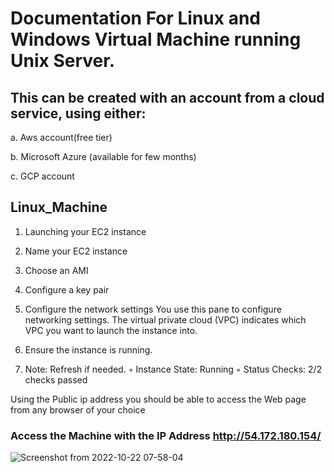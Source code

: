 
# Documentation For Linux and Windows Virtual Machine running Unix Server.

## This can be created with an account from a cloud service, using either:
a. Aws account(free tier)

b. Microsoft Azure (available for few months)

c. GCP account 


## Linux_Machine 

1. Launching your EC2 instance

2. Name your EC2 instance

3. Choose an AMI

4. Configure a key pair

5. Configure the network settings
  You use this pane to configure networking settings.
  The virtual private cloud (VPC) indicates which VPC you want to launch the instance into.
 

6. Ensure the instance is running.
7. Note: Refresh if needed.
        ◦ Instance State: Running
        ◦ Status Checks: 2/2 checks passed

Using the Public ip address  you should be able to access the Web page from any browser of your choice


### Access the Machine with the IP Address  http://54.172.180.154/
![Screenshot from 2022-10-22 07-58-04](https://user-images.githubusercontent.com/44731076/197325298-22ec7e13-7445-4779-8ddf-d2f8fad6f9f4.png)
